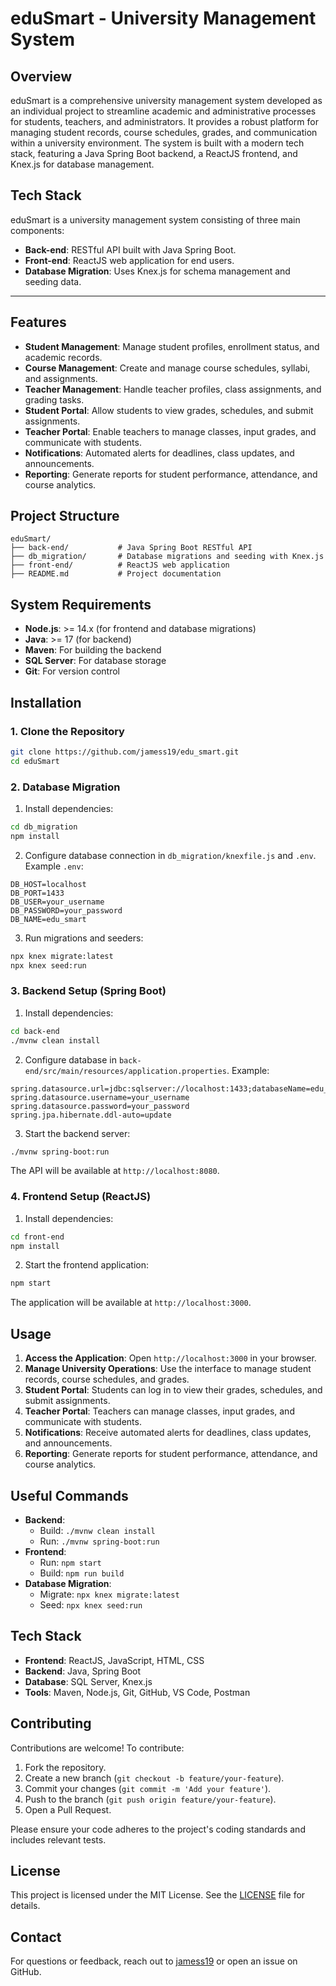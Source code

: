 # eduSmart - University Management System

## Overview

eduSmart is a comprehensive university management system developed as an individual project to streamline academic and administrative processes for students, teachers, and administrators. It provides a robust platform for managing student records, course schedules, grades, and communication within a university environment. The system is built with a modern tech stack, featuring a Java Spring Boot backend, a ReactJS frontend, and Knex.js for database management.

## Tech Stack

eduSmart is a university management system consisting of three main components:

- **Back-end**: RESTful API built with Java Spring Boot.
- **Front-end**: ReactJS web application for end users.
- **Database Migration**: Uses Knex.js for schema management and seeding data.

---

## Features

- **Student Management**: Manage student profiles, enrollment status, and academic records.
- **Course Management**: Create and manage course schedules, syllabi, and assignments.
- **Teacher Management**: Handle teacher profiles, class assignments, and grading tasks.
- **Student Portal**: Allow students to view grades, schedules, and submit assignments.
- **Teacher Portal**: Enable teachers to manage classes, input grades, and communicate with students.
- **Notifications**: Automated alerts for deadlines, class updates, and announcements.
- **Reporting**: Generate reports for student performance, attendance, and course analytics.

## Project Structure

```
eduSmart/
├── back-end/           # Java Spring Boot RESTful API
├── db_migration/       # Database migrations and seeding with Knex.js
├── front-end/          # ReactJS web application
├── README.md           # Project documentation
```

## System Requirements

- **Node.js**: >= 14.x (for frontend and database migrations)
- **Java**: >= 17 (for backend)
- **Maven**: For building the backend
- **SQL Server**: For database storage
- **Git**: For version control

## Installation

### 1. Clone the Repository

```bash
git clone https://github.com/jamess19/edu_smart.git
cd eduSmart
```

### 2. Database Migration

1. Install dependencies:

```bash
cd db_migration
npm install
```

2. Configure database connection in `db_migration/knexfile.js` and `.env`. Example `.env`:

```env
DB_HOST=localhost
DB_PORT=1433
DB_USER=your_username
DB_PASSWORD=your_password
DB_NAME=edu_smart
```

3. Run migrations and seeders:

```bash
npx knex migrate:latest
npx knex seed:run
```

### 3. Backend Setup (Spring Boot)

1. Install dependencies:

```bash
cd back-end
./mvnw clean install
```

2. Configure database in `back-end/src/main/resources/application.properties`. Example:

```properties
spring.datasource.url=jdbc:sqlserver://localhost:1433;databaseName=edu_smart
spring.datasource.username=your_username
spring.datasource.password=your_password
spring.jpa.hibernate.ddl-auto=update
```

3. Start the backend server:

```bash
./mvnw spring-boot:run
```

The API will be available at `http://localhost:8080`.

### 4. Frontend Setup (ReactJS)

1. Install dependencies:

```bash
cd front-end
npm install
```

2. Start the frontend application:

```bash
npm start
```

The application will be available at `http://localhost:3000`.

## Usage

1. **Access the Application**: Open `http://localhost:3000` in your browser.
2. **Manage University Operations**: Use the interface to manage student records, course schedules, and grades.
3. **Student Portal**: Students can log in to view their grades, schedules, and submit assignments.
4. **Teacher Portal**: Teachers can manage classes, input grades, and communicate with students.
5. **Notifications**: Receive automated alerts for deadlines, class updates, and announcements.
6. **Reporting**: Generate reports for student performance, attendance, and course analytics.

## Useful Commands

- **Backend**:
  - Build: `./mvnw clean install`
  - Run: `./mvnw spring-boot:run`
- **Frontend**:
  - Run: `npm start`
  - Build: `npm run build`
- **Database Migration**:
  - Migrate: `npx knex migrate:latest`
  - Seed: `npx knex seed:run`

## Tech Stack

- **Frontend**: ReactJS, JavaScript, HTML, CSS
- **Backend**: Java, Spring Boot
- **Database**: SQL Server, Knex.js
- **Tools**: Maven, Node.js, Git, GitHub, VS Code, Postman

## Contributing

Contributions are welcome! To contribute:

1. Fork the repository.
2. Create a new branch (`git checkout -b feature/your-feature`).
3. Commit your changes (`git commit -m 'Add your feature'`).
4. Push to the branch (`git push origin feature/your-feature`).
5. Open a Pull Request.

Please ensure your code adheres to the project's coding standards and includes relevant tests.

## License

This project is licensed under the MIT License. See the [LICENSE](LICENSE) file for details.

## Contact

For questions or feedback, reach out to [jamess19](https://github.com/jamess19) or open an issue on GitHub.
